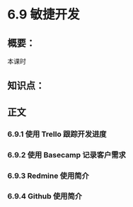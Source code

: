 # 6.9 敏捷开发

## 概要：

本课时

## 知识点：


## 正文

### 6.9.1 使用 Trello 跟踪开发进度

### 6.9.2 使用 Basecamp 记录客户需求

### 6.9.3 Redmine 使用简介

### 6.9.4 Github 使用简介